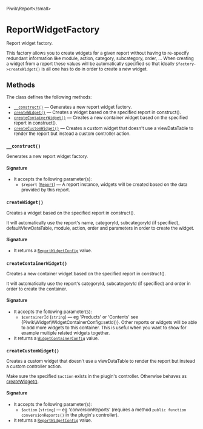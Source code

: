 <small>Piwik\Report\</small>

ReportWidgetFactory
===================

Report widget factory.

This factory allows you to create widgets for a given report without having to re-specify
redundant information like module, action, category, subcategory, order, ... When creating a widget from a report
these values will be automatically specified so that ideally `$factory->createWidget()` is all one has to do in
order to create a new widget.

Methods
-------

The class defines the following methods:

- [`__construct()`](#__construct) &mdash; Generates a new report widget factory.
- [`createWidget()`](#createwidget) &mdash; Creates a widget based on the specified report in construct().
- [`createContainerWidget()`](#createcontainerwidget) &mdash; Creates a new container widget based on the specified report in construct().
- [`createCustomWidget()`](#createcustomwidget) &mdash; Creates a custom widget that doesn't use a viewDataTable to render the report but instead a custom controller action.

<a name="__construct" id="__construct"></a>
<a name="__construct" id="__construct"></a>
### `__construct()`

Generates a new report widget factory.

#### Signature

-  It accepts the following parameter(s):
    - `$report` ([`Report`](../../Piwik/Plugin/Report.md)) &mdash;
       A report instance, widgets will be created based on the data provided by this report.

<a name="createwidget" id="createwidget"></a>
<a name="createWidget" id="createWidget"></a>
### `createWidget()`

Creates a widget based on the specified report in construct().

It will automatically use the report's name, categoryId, subcategoryId (if specified),
defaultViewDataTable, module, action, order and parameters in order to create the widget.

#### Signature

- It returns a [`ReportWidgetConfig`](../../Piwik/Report/ReportWidgetConfig.md) value.

<a name="createcontainerwidget" id="createcontainerwidget"></a>
<a name="createContainerWidget" id="createContainerWidget"></a>
### `createContainerWidget()`

Creates a new container widget based on the specified report in construct().

It will automatically use the report's categoryId, subcategoryId (if specified) and order in order to
create the container.

#### Signature

-  It accepts the following parameter(s):
    - `$containerId` (`string`) &mdash;
       eg 'Products' or 'Contents' see {Piwik\Widget\WidgetContainerConfig::setId()}. Other reports or widgets will be able to add more widgets to this container. This is useful when you want to show for example multiple related widgets together.
- It returns a [`WidgetContainerConfig`](../../Piwik/Widget/WidgetContainerConfig.md) value.

<a name="createcustomwidget" id="createcustomwidget"></a>
<a name="createCustomWidget" id="createCustomWidget"></a>
### `createCustomWidget()`

Creates a custom widget that doesn't use a viewDataTable to render the report but instead a custom controller action.

Make sure the specified `$action` exists in the plugin's controller. Otherwise
behaves as [createWidget()](/api-reference/Piwik/Report/ReportWidgetFactory#createwidget).

#### Signature

-  It accepts the following parameter(s):
    - `$action` (`string`) &mdash;
       eg 'conversionReports' (requires a method `public function conversionReports()` in the plugin's controller).
- It returns a [`ReportWidgetConfig`](../../Piwik/Report/ReportWidgetConfig.md) value.

